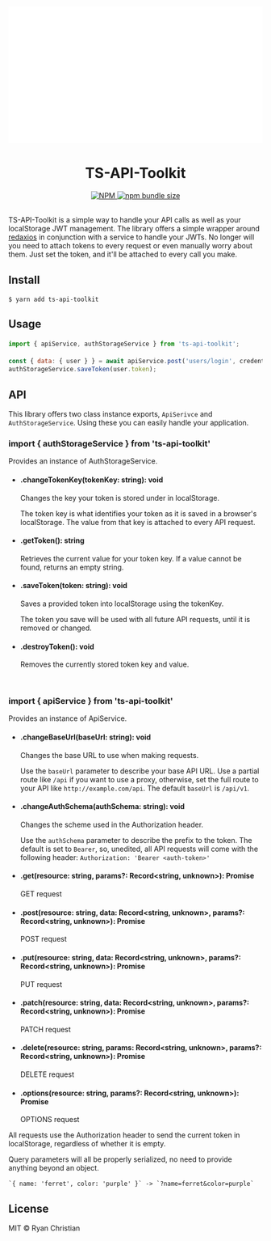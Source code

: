 <div align="center">
  <img src="https://github.com/ryanchristian4427/ts-api-toolkit/blob/master/media/carbon.svg?raw=true" alt="TS-API-Toolkit Demo" width="600" />
</div>

<h1 align="center">TS-API-Toolkit</h1>

<div align="center">
    <a href="https://www.npmjs.com/package/ts-api-toolkit">
        <img alt="NPM" src="https://img.shields.io/npm/l/ts-api-toolkit?color=brightgreen">
    </a>
    <a href="https://bundlephobia.com/result?p=ts-api-toolkit">
        <img alt="npm bundle size" src="https://img.shields.io/bundlephobia/minzip/ts-api-toolkit">
    </a>
</div>

<br />

TS-API-Toolkit is a simple way to handle your API calls as well as your localStorage JWT management. The library offers a simple wrapper around [redaxios](https://github.com/developit/redaxios) in conjunction with a service to handle your JWTs. No longer will you need to attach tokens to every request or even manually worry about them. Just set the token, and it'll be attached to every call you make.

## Install

```
$ yarn add ts-api-toolkit
```

## Usage

```js
import { apiService, authStorageService } from 'ts-api-toolkit';

const { data: { user } } = await apiService.post('users/login', credentials);
authStorageService.saveToken(user.token);
```

## API

This library offers two class instance exports, `ApiSerivce` and `AuthStorageService`. Using these you can easily handle your application.

### import { authStorageService } from 'ts-api-toolkit'
Provides an instance of AuthStorageService. 

  - #### .changeTokenKey(tokenKey: string): void
    Changes the key your token is stored under in localStorage.
    
    The token key is what identifies your token as it is saved in a browser's localStorage. The value from that key is attached to every API request.

  - #### .getToken(): string
    Retrieves the current value for your token key. If a value cannot be found, returns an empty string. 

  - #### .saveToken(token: string): void
    Saves a provided token into localStorage using the tokenKey.
    
    The token you save will be used with all future API requests, until it is removed or changed.

  - #### .destroyToken(): void
    Removes the currently stored token key and value.

<br/>

### import { apiService } from 'ts-api-toolkit'
Provides an instance of ApiService.

  - #### .changeBaseUrl(baseUrl: string): void
    Changes the base URL to use when making requests.
    
    Use the `baseUrl` parameter to describe your base API URL. Use a partial route like `/api` if you want to use a proxy, otherwise, set the full route to your API like `http://example.com/api`. The default `baseUrl` is `/api/v1`.

  - #### .changeAuthSchema(authSchema: string): void
    Changes the scheme used in the Authorization header. 
    
    Use the `authSchema` parameter to describe the prefix to the token. The default is set to `Bearer`, so, unedited, all API requests will come with the following header: `Authorization: 'Bearer <auth-token>'`
   
  - #### .get(resource: string, params?: Record<string, unknown>): Promise<any>
    GET request
    
  - #### .post(resource: string, data: Record<string, unknown>, params?: Record<string, unknown>): Promise<any>
    POST request
    
  - #### .put(resource: string, data: Record<string, unknown>, params?: Record<string, unknown>): Promise<any>
    PUT request
    
  - #### .patch(resource: string, data: Record<string, unknown>, params?: Record<string, unknown>): Promise<any>
    PATCH request

  - #### .delete(resource: string, params: Record<string, unknown>, params?: Record<string, unknown>): Promise<any>
    DELETE request
    
  - #### .options(resource: string, params?: Record<string, unknown>): Promise<any>
    OPTIONS request

  All requests use the Authorization header to send the current token in localStorage, regardless of whether it is empty.
  
  Query parameters will all be properly serialized, no need to provide anything beyond an object.
  
    `{ name: 'ferret', color: 'purple' }` -> `?name=ferret&color=purple`

## License

MIT © Ryan Christian
